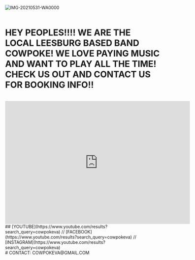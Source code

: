 ![IMG-20210531-WA0000](https://user-images.githubusercontent.com/85310685/120742638-4038d580-c4c5-11eb-8b43-56e682295208.jpg)
<br>
<br>
# HEY PEOPLES!!!! WE ARE THE LOCAL LEESBURG BASED BAND COWPOKE! WE LOVE PAYING MUSIC AND WANT TO PLAY ALL THE TIME! CHECK US OUT AND CONTACT US FOR BOOKING INFO!!
<br>
<iframe width="600" height="400" src="https://www.youtube.com/embed/eppiVEbUGgk" title="YouTube video player" frameborder="0" allow="accelerometer; autoplay; clipboard-write; encrypted-media; gyroscope; picture-in-picture" allowfullscreen></iframe> 
<br>
## [YOUTUBE](https://www.youtube.com/results?search_query=cowpokeva) // [FACEBOOK](https://www.youtube.com/results?search_query=cowpokeva) // [INSTAGRAM](https://www.youtube.com/results?search_query=cowpokeva)
<br>
# CONTACT: COWPOKEVA@GMAIL.COM












